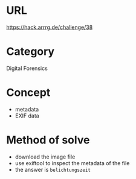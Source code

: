 # URL
https://hack.arrrg.de/challenge/38
# Category
Digital Forensics
# Concept
* metadata
* EXIF data
# Method of solve
* download the image file
* use exiftool to inspect the metadata of the file
* the answer is `belichtungszeit`
